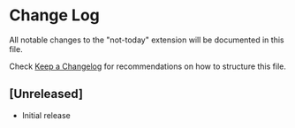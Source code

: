 # Change Log

All notable changes to the "not-today" extension will be documented in this file.

Check [Keep a Changelog](http://keepachangelog.com/) for recommendations on how to structure this file.

## [Unreleased]

- Initial release
